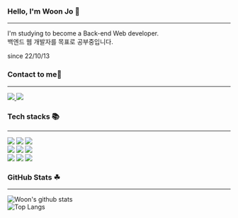 ### Hello, I'm Woon Jo 👋


---

I'm studying to become a Back-end Web developer.    
백엔드 웹 개발자를 목표로 공부중입니다.

since 22/10/13

### Contact to me👋


---
[ <img src="https://img.shields.io/badge/mail-EA4335?style=for-the-badge&logo=Gmail&logoColor=white"> ](jwoon1013@gmail.com)   [ <img src="https://img.shields.io/badge/blog-000000?style=for-the-badge&logo=Tistory&logoColor=white"> ](https://jw221013.tistory.com/)   



### Tech stacks 📚
---

 <img src="https://img.shields.io/badge/Spring Boot-6DB33F?style=for-the-badge&logo=SpringBoot&logoColor=white"> <img src="https://img.shields.io/badge/MYSQL-4479A1?style=for-the-badge&logo=MYSQL&logoColor=white"> <img src="https://img.shields.io/badge/Redis-DC382D?style=for-the-badge&logo=Redis&logoColor=white">     
 <img src="https://img.shields.io/badge/Html-E34F26?style=for-the-badge&logo=html5&logoColor=white"> <img src="https://img.shields.io/badge/css-E34F26?style=for-the-badge&logo=html5&logoColor=white"> <img src="https://img.shields.io/badge/javascript-F7DF1E?style=for-the-badge&logo=javascript&logoColor=white">    
<img src="https://img.shields.io/badge/git-F05032?style=for-the-badge&logo=git&logoColor=white"> <img src="https://img.shields.io/badge/GitHub-181717?style=for-the-badge&logo=github&logoColor=white"> <img src="https://img.shields.io/badge/Aws-232f3e?style=for-the-badge&logo=amazon AWs&logoColor=white">     
   



### GitHub Stats ☘
---
![Woon's github stats](https://github-readme-stats.vercel.app/api?username=jwoon1013&show_icons=true&theme=vue)    
![Top Langs](https://github-readme-stats.vercel.app/api/top-langs/?username=jwoon1013&layout=compact&theme=vue)
